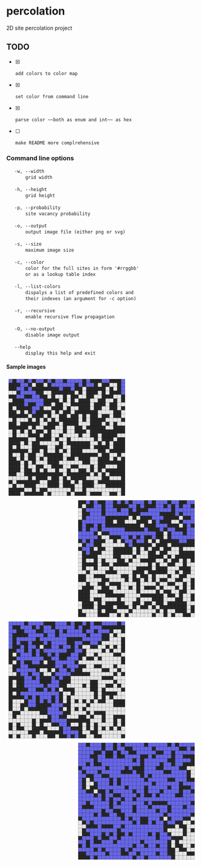# percolation
2D site percolation project

## TODO

* [x]     add colors to color map
* [x]     set color from command line
* [x]     parse color ~~both as enum and int~~ as hex
* [ ]     make README more complrehensive


### Command line options

       -w, --width                                   
           grid width                                
                                                     
       -h, --height                                  
           grid height                               
                                                     
       -p, --probability                             
           site vacancy probability                  
                                                     
       -o, --output                                  
           output image file (either png or svg)     
                                                     
       -s, --size                                    
           maximum image size                        
                                                     
       -c, --color                                   
           color for the full sites in form '#rrggbb'
           or as a lookup table index                
                                                     
       -l, --list-colors                             
           dispalys a list of predefined colors and  
           their indexes (an argument for -c option) 
                                                     
       -r, --recursive                               
           enable recursive flow propagation         
                                                     
       -O, --no-output                               
           disable image output                      
                                                     
       --help                                        
           display this help and exit                
                                          

#### Sample images

<a><img src="data/img_p40.png" align="left"  height="320" alt="p = 0.4" ></a>
<a><img src="data/img_p50.png" align="right" height="320" alt="p = 0.5" ></a>
<a><img src="data/img_p60.png" align="left"  height="320" alt="p = 0.6" ></a>
<a><img src="data/img_p70.png" align="right" height="320" alt="p = 0.7" ></a>
